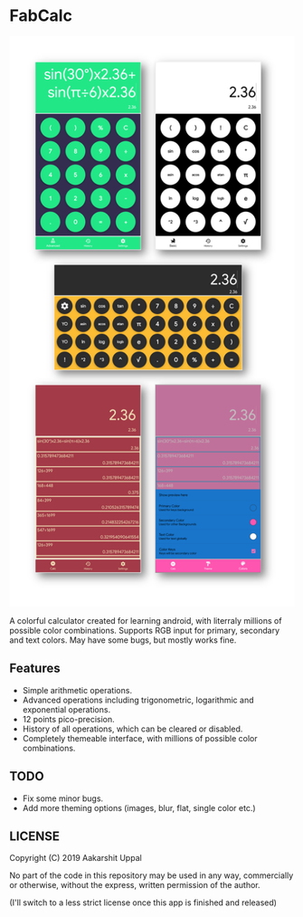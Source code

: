 # FabCalc

<p align="center">
<img src='assets/screenshots.png' alt='screenshots'/>
</p>

A colorful calculator created for learning android, with literraly millions of possible color combinations. Supports RGB input for primary, secondary and text colors. May have some bugs, but mostly works fine.

## Features
- Simple arithmetic operations.
- Advanced operations including trigonometric, logarithmic and exponential operations.
- 12 points pico-precision.
- History of all operations, which can be cleared or disabled.
- Completely themeable interface, with millions of possible color combinations.

## TODO
- Fix some minor bugs.
- Add more theming options (images, blur, flat, single color etc.)

## LICENSE

Copyright (C) 2019 Aakarshit Uppal

No part of the code in this repository may be used in any way, commercially or otherwise, without the express, written permission of the author.

(I'll switch to a less strict license once this app is finished and released)
